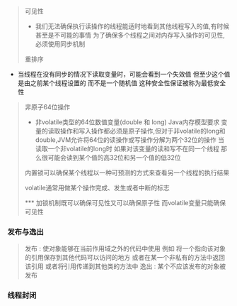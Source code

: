 > 可见性
> - 我们无法确保执行读操作的线程能适时地看到其他线程写入的值,有时候甚至是不可能的事情 为了确保多个线程之间对内存写入操作的可见性,必须使用同步机制
> 
> 重排序
> 
- 当线程在没有同步的情况下读取变量时，可能会看到一个失效值 但至少这个值是由之前某个线程设置的 而不是一个随机值 这种安全性保证被称为最低安全性

> 非原子64位操作
> - 非volatile类型的64位数值变量(double 和 long) Java内存模型要求 变量的读取操作和写入操作都必须是原子操作,但对于非volatile的long和double,JVM允许将64位的读操作或写操作分解为两个32位的操作 当读取一个非volatile的long时 如果对该变量的读和写不在同一个线程 那么很可能会读到某个值的高32位和另一个值的低32位
> 
> 内置锁可以确保某个线程以一种可预测的方式来查看另一个线程的执行结果
> 
> volatile通常用做某个操作完成、发生或者中断的标志
> 
> *** 加锁机制既可以确保可见性又可以确保原子性 而volatile变量只能确保可见性
> 
> 
### 发布与逸出
> 发布 : 使对象能够在当前作用域之外的代码中使用  例如 将一个指向该对象的引用保存到其他代码可以访问的地方 或者在某一个非私有的方法中返回该引用 或者将引用传递到其他类的方法中
> 逸出 : 某个不应该发布的对象被发布
> 
> 
### 线程封闭